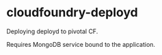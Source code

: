 cloudfoundry-deployd
====================

Deploying deployd to pivotal CF.

Requires MongoDB service bound to the application.

